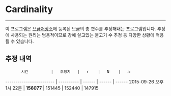 # Cardinality
-------------

이 프로그램은 [브금저장소](http://bgmstore.net)에 등록된 브금의 총 갯수를 추정해내는 프로그램입니다. 추정에 사용되는 원리는 범용적이므로 강에 살고있는 물고기 수 추정 등 다양한 상황에 적용될 수 있습니다.

## 추정 내역

           시간          |   추정치   |   r    |   N    |   a
------------------------ | ---------- | ------ | ------ | ------
2015-09-26 오후 1시 22분 | **156077** | 151445 | 152440 | 147915
